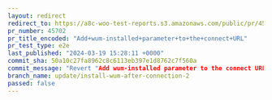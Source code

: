 ```yaml
---
layout: redirect
redirect_to: https://a8c-woo-test-reports.s3.amazonaws.com/public/pr/45702/e2e/index.html
pr_number: 45702
pr_title_encoded: "Add+wum-installed+parameter+to+the+connect+URL"
pr_test_type: e2e
last_published: "2024-03-19 15:28:11 +0000"
commit_sha: 50a10c27fa8962c8c6113eb397e1d8762c7f560a
commit_message: "Revert "Add wum-installed parameter to the connect URL""
branch_name: update/install-wum-after-connection-2
passed: false
---
```

